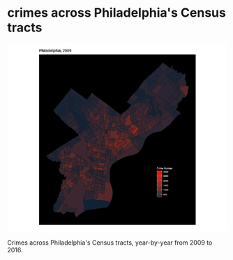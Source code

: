 # crimes across Philadelphia's Census tracts

![alt tag](https://github.com/Ziqinwang/philly-crime-gif/blob/master/philly_crime.gif?raw=true)

Crimes across Philadelphia's Census tracts, year-by-year from 2009 to 2016.
